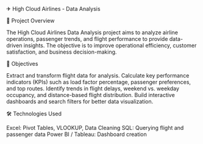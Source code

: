 
✈ High Cloud Airlines - Data Analysis

📌 Project Overview

The High Cloud Airlines Data Analysis project aims to analyze airline operations, passenger trends, and flight performance to provide data-driven insights. The objective is to improve operational efficiency, customer satisfaction, and business decision-making.

🎯 Objectives

Extract and transform flight data for analysis.
Calculate key performance indicators (KPIs) such as load factor percentage, passenger preferences, and top routes.
Identify trends in flight delays, weekend vs. weekday occupancy, and distance-based flight distribution.
Build interactive dashboards and search filters for better data visualization.

🛠️ Technologies Used

Excel: Pivot Tables, VLOOKUP, Data Cleaning
SQL: Querying flight and passenger data
Power BI / Tableau: Dashboard creation
